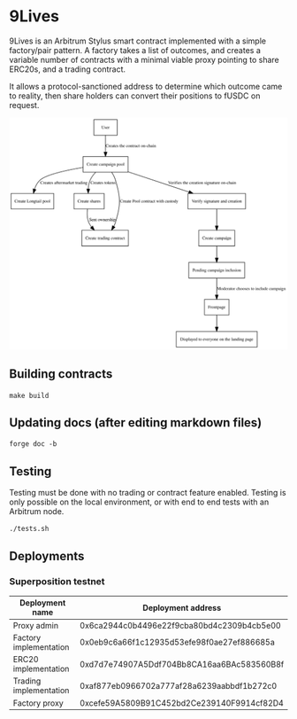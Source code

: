 
# 9Lives

9Lives is an Arbitrum Stylus smart contract implemented with a simple factory/pair
pattern. A factory takes a list of outcomes, and creates a variable number of contracts
with a minimal viable proxy pointing to share ERC20s, and a trading contract.

It allows a protocol-sanctioned address to determine which outcome came to reality,
then share holders can convert their positions to fUSDC on request.

![Diagram of the system](diagram.svg)

## Building contracts

	make build

## Updating docs (after editing markdown files)

	forge doc -b

## Testing

Testing must be done with no trading or contract feature enabled. Testing is only possible
on the local environment, or with end to end tests with an Arbitrum node.

	./tests.sh

## Deployments

### Superposition testnet

|    Deployment name     |              Deployment address            |
|------------------------|--------------------------------------------|
| Proxy admin            | 0x6ca2944c0b4496e22f9cba80bd4c2309b4cb5e00 |
| Factory implementation | 0x0eb9c6a66f1c12935d53efe98f0ae27ef886685a |
| ERC20 implementation   | 0xd7d7e74907A5Ddf704Bb8CA16aa6BAc583560B8f |
| Trading implementation | 0xaf877eb0966702a777af28a6239aabbdf1b272c0 |
| Factory proxy          | 0xcefe59A5809B91C452bd2Ce239140F9914cf82D4 |

